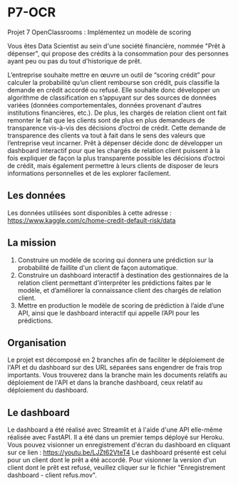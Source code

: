 # P7-OCR
Projet 7 OpenClassrooms : Implémentez un modèle de scoring

Vous êtes Data Scientist au sein d'une société financière, nommée "Prêt à dépenser", qui propose des crédits à la consommation pour des personnes ayant peu ou pas du tout d'historique de prêt.

L’entreprise souhaite mettre en œuvre un outil de “scoring crédit” pour calculer la probabilité qu’un client rembourse son crédit, puis classifie la demande en crédit accordé ou refusé. Elle souhaite donc développer un algorithme de classification en s’appuyant sur des sources de données variées (données comportementales, données provenant d'autres institutions financières, etc.).
De plus, les chargés de relation client ont fait remonter le fait que les clients sont de plus en plus demandeurs de transparence vis-à-vis des décisions d’octroi de crédit. Cette demande de transparence des clients va tout à fait dans le sens des valeurs que l’entreprise veut incarner.
Prêt à dépenser décide donc de développer un dashboard interactif pour que les chargés de relation client puissent à la fois expliquer de façon la plus transparente possible les décisions d’octroi de crédit, mais également permettre à leurs clients de disposer de leurs informations personnelles et de les explorer facilement. 

## Les données
Les données utilisées sont disponibles à cette adresse : https://www.kaggle.com/c/home-credit-default-risk/data

## La mission 
1. Construire un modèle de scoring qui donnera une prédiction sur la probabilité de faillite d'un client de façon automatique.
2. Construire un dashboard interactif à destination des gestionnaires de la relation client permettant d'interpréter les prédictions faites par le modèle, et d’améliorer la connaissance client des chargés de relation client.
3. Mettre en production le modèle de scoring de prédiction à l’aide d’une API, ainsi que le dashboard interactif qui appelle l’API pour les prédictions.

## Organisation
Le projet est décomposé en 2 branches afin de faciliter le déploiement de l'API et du dashboard sur des URL séparées sans engendrer de frais trop importants.
Vous trouverez dans la branche main les documents relatifs au déploiement de l'API et dans la branche dashboard, ceux relatif au déploiement du dashboard.

## Le dashboard
Le dashboard a été réalisé avec Streamlit et à l'aide d'une API elle-même réalisée avec FastAPI. Il a été dans un premier temps déployé sur Heroku.
Vous pouvez visionner un enregistrement d'écran du dashboard en cliquant sur ce lien : https://youtu.be/LJZt62VteT4
Le dashboard présenté est celui pour un client dont le prêt a été accordé. Pour visionner la version d'un client dont le prêt est refusé, veuillez cliquer sur le fichier "Enregistrement dashboard - client refus.mov".

